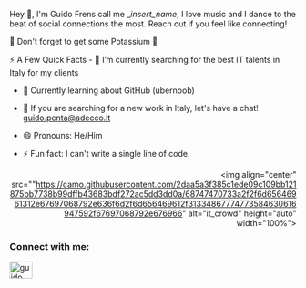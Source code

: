 Hey 👋, I'm Guido
Frens call me __insert_name_, I love music and I dance to the beat of social connections the most. Reach out if you feel like connecting!


🍌 Don't forget to get some Potassium 🍌

<div>
<div align= "left">
⚡️ A Few Quick Facts
- 🔭 I’m currently searching for the best IT talents in Italy for my clients

- 🌱 Currently learning about GitHub (ubernoob)

- 💬 If you are searching for a new work in Italy, let's have a chat! guido.penta@adecco.it

- 😄 Pronouns: He/Him

- ⚡ Fun fact: I can't write a single line of code.

</div>
<div align="right">
  
  <a> <img align="center" src=""https://camo.githubusercontent.com/2daa5a3f385c1ede09c109bb121875bb7738b99dffb43683bdf272ac5dd3dd0a/68747470733a2f2f6d65646961312e67697068792e636f6d2f6d656469612f31334867774773584630616947592f67697068792e676966" alt="it_crowd" height="auto" width="100%">
    </a>
  
  </div>
</div>

<h3 align="left">Connect with me:</h3>
<p align="left">
<a href="https://linkedin.com/in/guido-penta/" target="blank"><img align="center" src="https://raw.githubusercontent.com/rahuldkjain/github-profile-readme-generator/master/src/images/icons/Social/linked-in-alt.svg" alt="guido penta" height="30" width="40" /></a>

